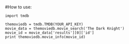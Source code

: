 #How to use:

    import tmdb

    themoviedb = tmdb.TMDB(YOUR_API_KEY)
    movie_data = themoviedb.movie_search('The Dark Knight')
    movie_id = movie_data['results'][0]['id']
    print themoviedb.movie_info(movie_id)